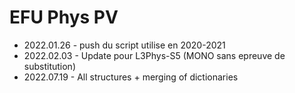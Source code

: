 # EFU Phys PV

 - 2022.01.26 - push du script utilise en 2020-2021
 - 2022.02.03 - Update pour L3Phys-S5 (MONO sans epreuve de substitution)
 - 2022.07.19 - All structures + merging of dictionaries

